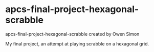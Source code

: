 # apcs-final-project-hexagonal-scrabble
apcs-final-project-hexagonal-scrabble created by Owen Simon

My final project, an attempt at playing scrabble on a hexagonal grid.
